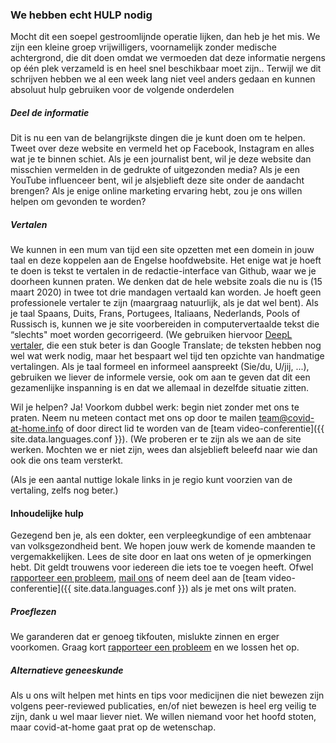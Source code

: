 ### We hebben echt HULP nodig

Mocht dit een soepel gestroomlijnde operatie lijken, dan heb je het mis. We zijn een kleine groep vrijwilligers, voornamelijk zonder medische achtergrond, die dit doen omdat we vermoeden dat deze informatie nergens op één plek verzameld is en heel snel beschikbaar moet zijn.. Terwijl we dit schrijven hebben we al een week lang niet veel anders gedaan en kunnen absoluut hulp gebruiken voor de volgende onderdelen

##### Deel de informatie

Dit is nu een van de belangrijkste dingen die je kunt doen om te helpen. Tweet over deze website en vermeld het op Facebook, Instagram en alles wat je te binnen schiet. Als je een journalist bent, wil je deze website dan misschien vermelden in de gedrukte of uitgezonden media? Als je een YouTube influenceer bent,  wil je alsjeblieft deze site onder de aandacht brengen? Als je enige online marketing ervaring hebt, zou je ons willen helpen om gevonden te worden?

##### Vertalen

We kunnen in een mum van tijd een site opzetten met een domein in jouw taal en deze koppelen aan de Engelse hoofdwebsite. Het enige wat je hoeft te doen is tekst te vertalen in de redactie-interface van Github, waar we je doorheen kunnen praten. We denken dat de hele website zoals die nu is (15 maart 2020) in twee tot drie mandagen vertaald kan worden. Je hoeft geen professionele vertaler te zijn (maargraag natuurlijk, als je dat wel bent). Als je taal Spaans, Duits, Frans, Portugees, Italiaans, Nederlands, Pools of Russisch is, kunnen we je site voorbereiden in computervertaalde tekst die “slechts" moet worden gecorrigeerd. (We gebruiken hiervoor [DeepL vertaler](https://www.deepl.com/translator), die een stuk beter is dan Google Translate; de teksten hebben nog wel wat werk nodig, maar het bespaart wel tijd ten opzichte van handmatige vertalingen. Als je taal formeel en informeel aanspreekt (Sie/du, U/jij, ...), gebruiken we liever de informele versie, ook om aan te geven dat dit een gezamenlijke inspanning is en dat we allemaal in dezelfde situatie zitten. 

Wil je helpen? Ja! Voorkom dubbel werk: begin niet zonder met ons te praten. Neem nu meteen contact met ons op door te mailen [team@covid-at-home.info](mailto:team@covid-at-home.info) of door direct lid te worden van de [team video-conferentie]({{ site.data.languages.conf }}). (We proberen er te zijn als we aan de site werken. Mochten we er niet zijn, wees dan alsjeblieft beleefd naar wie dan ook die ons team versterkt.

(Als je een aantal nuttige lokale links in je regio kunt voorzien van de vertaling, zelfs nog beter.)

#### Inhoudelijke hulp

Gezegend ben je, als een dokter, een verpleegkundige of een ambtenaar van volksgezondheid bent. We hopen jouw werk de komende maanden te vergemakkelijken. Lees de site door en laat ons weten of je opmerkingen hebt. 
Dit geldt trouwens voor iedereen die iets toe te voegen heeft. Ofwel [rapporteer een probleem](https://github.com/covid-at-home/covid-at-home.github.io/issues/new), [mail ons](mailto:team@covid-at-home.info) of neem deel aan de [team video-conferentie]({{ site.data.languages.conf }}) als je met ons wilt praten.

##### Proeflezen

We garanderen dat er genoeg tikfouten, mislukte zinnen en erger voorkomen. Graag kort [rapporteer een probleem](https://github.com/covid-at-home/covid-at-home.github.io/issues/new) en we lossen het op.

##### Alternatieve geneeskunde

Als u ons wilt helpen met hints en tips voor medicijnen die niet bewezen zijn volgens peer-reviewed publicaties, en/of niet bewezen is heel erg veilig te zijn, dank u wel maar liever niet. 
We willen niemand voor het hoofd stoten, maar covid-at-home gaat prat op de wetenschap.
